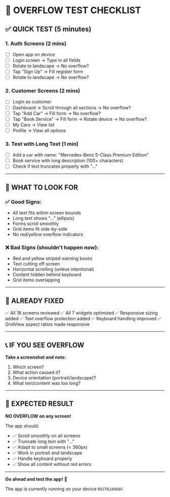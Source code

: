 # 📱 OVERFLOW TEST CHECKLIST

## ✅ **QUICK TEST (5 minutes)**

### **1. Auth Screens** (2 mins)
- [ ] Open app on device
- [ ] Login screen → Type in all fields
- [ ] Rotate to landscape → No overflow?
- [ ] Tap "Sign Up" → Fill register form
- [ ] Rotate to landscape → No overflow?

### **2. Customer Screens** (2 mins)
- [ ] Login as customer
- [ ] Dashboard → Scroll through all sections → No overflow?
- [ ] Tap "Add Car" → Fill form → No overflow?
- [ ] Tap "Book Service" → Fill form → Rotate device → No overflow?
- [ ] My Cars → View list
- [ ] Profile → View all options

### **3. Test with Long Text** (1 min)
- [ ] Add a car with name: "Mercedes-Benz S-Class Premium Edition"
- [ ] Book service with long description (100+ characters)
- [ ] Check if text truncates properly with "..."

---

## 🎯 **WHAT TO LOOK FOR**

### ✅ **Good Signs:**
- All text fits within screen bounds
- Long text shows "..." (ellipsis)
- Forms scroll smoothly
- Grid items fit side-by-side
- No red/yellow overflow indicators

### ❌ **Bad Signs (shouldn't happen now):**
- Red and yellow striped warning boxes
- Text cutting off screen
- Horizontal scrolling (unless intentional)
- Content hidden behind keyboard
- Grid items overlapping

---

## 🔧 **ALREADY FIXED**

✅ All 18 screens reviewed
✅ All 7 widgets optimized
✅ Responsive sizing added
✅ Text overflow protection added
✅ Keyboard handling improved
✅ GridView aspect ratios made responsive

---

## 📞 **IF YOU SEE OVERFLOW**

**Take a screenshot and note:**
1. Which screen?
2. What action caused it?
3. Device orientation (portrait/landscape)?
4. What text/content was too long?

---

## 🎉 **EXPECTED RESULT**

**NO OVERFLOW on any screen!** 

The app should:
- ✅ Scroll smoothly on all screens
- ✅ Truncate long text with "..."
- ✅ Adapt to small screens (< 360px)
- ✅ Work in portrait and landscape
- ✅ Handle keyboard properly
- ✅ Show all content without red errors

---

**Go ahead and test the app!** 🚀

The app is currently running on your device `R5CT6249X6F`.



